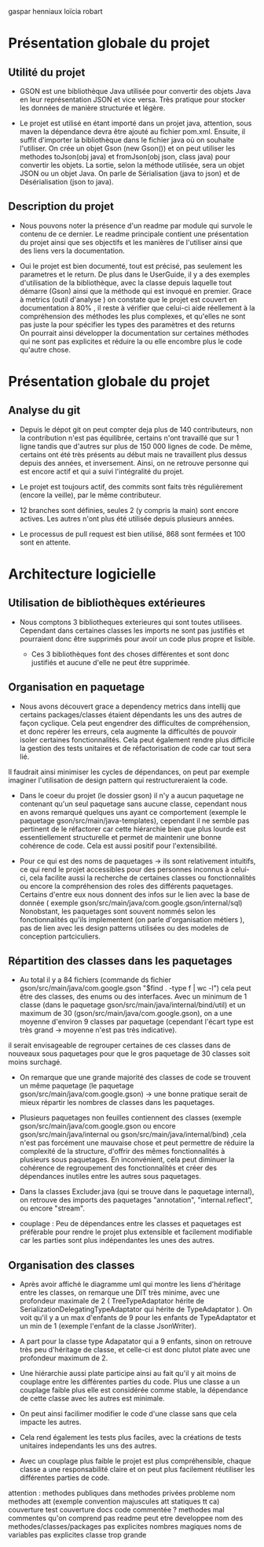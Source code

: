 gaspar henniaux
loïcia robart

# Présentation globale du projet

## Utilité du projet

* GSON est une bibliothèque Java utilisée pour convertir des objets Java en leur représentation JSON
et vice versa. Très pratique pour stocker les données de manière structurée et légère.  


* Le projet est utilisé en étant importé dans un projet java, 
attention, sous maven la dépendance devra être ajouté au fichier pom.xml.
Ensuite, il suffit d'importer la bibliothèque dans le fichier java où on souhaite l'utiliser.
On crée un objet Gson (new Gson()) et on peut utiliser les methodes toJson(obj java) et fromJson(obj json, class java) 
pour convertir les objets.
La sortie, selon la méthode utilisée, sera un objet JSON ou un objet Java. 
On parle de Sérialisation (java to json) et de Désérialisation (json to java).  


## Description du projet  

* Nous pouvons noter la présence d'un readme par module qui survole le contenu de ce dernier.
Le readme principale contient une présentation du projet ainsi que ses objectifs et les manières de l'utiliser ainsi que
des liens vers la documentation.  


* Oui le projet est bien documenté, tout est précisé, pas seulement les parametres et le return.
De plus dans le UserGuide, il y a des exemples d'utilisation de la bibliothèque, avec la classe depuis laquelle tout démarre (Gson)
ainsi que la méthode qui est invoqué en premier.
Grace à metrics (outil d'analyse ) on constate que le projet est couvert en documentation à 80% , il reste à vérifier que celui-ci aide réellement à la 
compréhension des méthodes les plus complexes, et qu'elles ne sont pas juste la pour spécifier les types des paramètres et des returns  
On pourrait ainsi développer la documentation sur certaines méthodes qui ne sont pas explicites et réduire la ou elle encombre plus le code qu'autre chose.

# Présentation globale du projet  

## Analyse du git  

* Depuis le dépot git on peut compter deja plus de 140 contributeurs, non la contribution n'est pas équilibrée, 
certains n'ont travaillé que sur 1 ligne tandis que d'autres sur plus de 150 000 lignes de code.
De même, certains ont été très présents au début mais ne travaillent plus dessus depuis des années, et inversement.
Ainsi, on ne retrouve personne qui est encore actif et qui a suivi l'intégralité du projet.  

* Le projet est toujours actif, des commits sont faits très régulièrement (encore la veille), par le même contributeur. 

* 12 branches sont définies, seules 2 (y compris la main) sont encore actives. Les autres n'ont plus été utilisée depuis plusieurs années.  

* Le processus de pull request est bien utilisé, 868 sont fermées et 100 sont en attente.  

# Architecture logicielle  

## Utilisation de bibliothèques extérieures  

* Nous comptons 3 bibliotheques exterieures qui sont toutes utilisees. Cependant dans certaines classes les imports ne sont pas
justifiés et pourraient donc être supprimés pour avoir un code plus propre et lisible.  

  * Ces 3 bibliothèques font des choses différentes et sont donc justifiés et aucune d'elle ne peut être supprimée.

## Organisation en paquetage

* Nous avons découvert grace a dependency metrics dans intellij que certains packages/classes étaient dépendants les uns des autres 
de façon cyclique. Cela peut engendrer des difficultes de compréhension, et donc repérer les erreurs, cela augmente la difficultés de pouvoir 
isoler certaines fonctionnalités. Cela peut également rendre plus difficile la gestion des tests unitaires et de réfactorisation de code car tout sera lié.  

Il faudrait ainsi minimiser les cycles de dépendances, on peut par exemple imaginer l'utilisation de design pattern qui restructureraient la code.  

* Dans le coeur du projet (le dossier gson) il n'y a aucun paquetage ne contenant qu'un seul paquetage sans aucune classe, cependant nous en avons remarqué quelques uns ayant ce comportement (exemple le paquetage gson/src/main/java-templates), cependant il ne semble pas pertinent de le réfactorer car cette hiérarchie bien que plus lourde est essentiellement structurelle et permet de maintenir une bonne cohérence de code. Cela est aussi positif pour l'extensibilité.

* Pour ce qui est des noms de paquetages -> ils sont relativement intuitifs, ce qui rend le projet accessibles pour des personnes inconnus à celui-ci, cela facilite aussi la recherche de certaines classes ou fonctionnalités ou encore la compréhension des roles des différents paquetages.
Certains d'entre eux nous donnent des infos sur le lien avec la base de donnée ( exemple gson/src/main/java/com.google.gson/internal/sql)
Nonobstant, les paquetages sont souvent nommés selon les fonctionnalités qu'ils implementent (on parle d'organisation métiers ), pas de lien avec les design patterns utilisées ou des modeles de conception partciculiers.

## Répartition des classes dans les paquetages    

* Au total il y a 84 fichiers (commande ds fichier gson/src/main/java/com.google.gson "$find . -type f | wc -l") cela peut être des classes, des enums ou des interfaces.
 Avec un minimum de 1 classe (dans le paquetage gson/src/main/java/internal/bind/util) et un maximum de 30 (gson/src/main/java/com.google.gson), on a une moyenne d'environ 9 classes par paquetage (cependant l'écart type est très grand -> moyenne n'est pas très indicative).

 il serait envisageable de regrouper certaines de ces classes dans de nouveaux sous paquetages pour que le gros paquetage de 30 classes soit moins surchagé. 

* On remarque que une grande majorité des classes de code se trouvent un même paquetage (le paquetage gson/src/main/java/com.google.gson) -> une bonne pratique serait de mieux répartir les nombres de classes dans les paquetages.
 
* Plusieurs paquetages non feuilles contiennent des classes (exemple gson/src/main/java/com.google.gson ou encore gson/src/main/java/internal ou gson/src/main/java/internal/bind) ,cela n'est pas forcément une mauvaise chose et peut permettre de réduire la complexité de la structure, d'offrir des mêmes fonctionnalités à plusieurs sous paquetages. En inconvénient,  cela peut diminuer la cohérence de regroupement des fonctionnalités et créer des dépendances inutiles entre les autres sous paquetages.

* Dans la classes Excluder.java (qui se trouve dans le paquetage internal), on retrouve des imports des paquetages "annotation", "internal.reflect", ou encore "stream".
  
* couplage : Peu de dépendances entre les classes et paquetages est préfèrable pour rendre le projet plus extensible et facilement modifiable car les parties sont plus indépendantes les unes des autres.


## Organisation des classes  

* Après avoir affiché le diagramme uml qui montre les liens d'héritage entre les classes, on remarque une DIT très minime, avec une profondeur maximale de 2 ( TreeTypeAdaptator hérite de SerializationDelegatingTypeAdaptator qui hérite de TypeAdaptator ). On voit qu'il y a un max d'enfants de 9 pour les enfants de TypeAdaptator et un min de 1 (exemple l'enfant de la classe JsonWriter).

* A part pour la classe type Adapatator qui a 9 enfants, sinon on retrouve très peu d'héritage de classe, et celle-ci est donc plutot plate avec une profondeur maximum de 2.

* Une hiérarchie aussi plate participe ainsi au fait qu'il y ait moins de couplage entre les différentes parties du code. Plus une classe a un couplage faible plus elle est considérée comme stable, la dépendance de cette classe avec les autres est minimale.
  
* On peut ainsi facilimer modifier le code d'une classe sans que cela impacte les autres.  
  
* Cela rend également les tests plus faciles, avec la créations de tests unitaires independants les uns des autres.

* Avec un couplage plus faible le projet est plus compréhensible, chaque classe a une responsabilité claire et on peut plus facilement réutiliser les différentes parties de code.






attention : 
methodes publiques dans methodes privées
probleme nom methodes att (exemple convention majuscules att statiques tt ca)
couverture test
couverture docs 
code commentée ?
methodes mal commentes qu'on comprend pas
readme peut etre developpee
nom des methodes/classes/packages pas explicites
nombres magiques 
noms de variables pas explicites
classe trop grande
